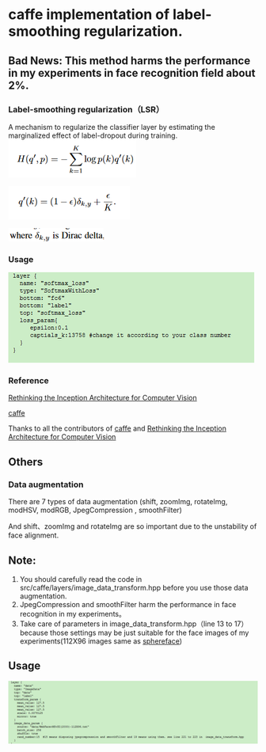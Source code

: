 # caffe implementation of label-smoothing regularization. 

## Bad News: This method harms the performance in my experiments in face recognition field about 2%.


### Label-smoothing regularization（LSR）
 A mechanism to regularize the classifier layer by estimating the marginalized effect of label-dropout during training.
 ![](./images/LSR.png)
 
 ![](./images/q_k.png)
 
 ![](./images/Dirac_delta.png)
### Usage
![](./images/loss_layer.png)

### Reference 
[Rethinking the Inception Architecture for Computer Vision](https://www.cv-foundation.org/openaccess/content_cvpr_2016/papers/Szegedy_Rethinking_the_Inception_CVPR_2016_paper.pdf)

[caffe](https://github.com/BVLC/caffe)

Thanks to all the contributors of [caffe](https://github.com/BVLC/caffe) and [Rethinking the Inception Architecture for Computer Vision](https://www.cv-foundation.org/openaccess/content_cvpr_2016/papers/Szegedy_Rethinking_the_Inception_CVPR_2016_paper.pdf)
 
## Others 
### Data augmentation
There are 7 types of data augmentation (shift, zoomImg,  rotateImg, modHSV, modRGB,  JpegCompression , smoothFilter)

And shift、zoomImg and rotateImg are so important due to the unstability of face alignment.  

## Note: 
  1. You should carefully read the code in src/caffe/layers/image_data_transform.hpp  before you use those data augmentation.
  2. JpegCompression and smoothFilter harm the performance in face recognition in my experiments。
  3. Take care of parameters in image_data_transform.hpp（line 13 to 17） because those settings may be just suitable for the face images of my experiments(112X96 images same as [sphereface](https://github.com/wy1iu/sphereface))   
## Usage

![](./images/data_layer.png)
